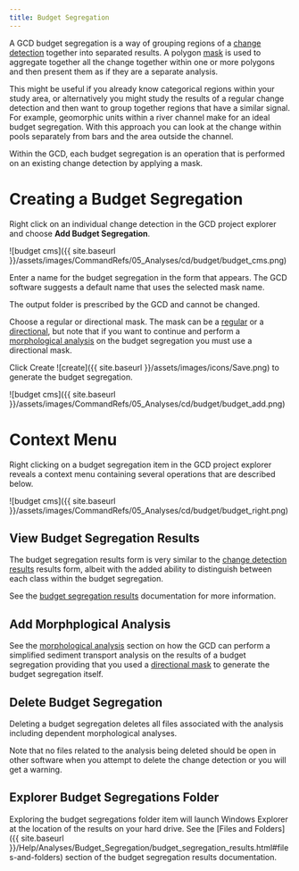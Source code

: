 ```yaml
---
title: Budget Segregation
---
```


A GCD budget segregation is a way of grouping regions of a [change detection]({{site.baseurl}}/Help/Analyses/Change_Detection/change-detection.html) together into separated results. A polygon [mask]({{site.baseurl}}/Help/Inputs/Masks/regular-masks.html) is used to aggregate together all the change together within one or more polygons and then present them as if they are a separate analysis.

This might be useful if you already know categorical regions within your study area, or alternatively you might study the results of a regular change detection and then want to group together regions that have a similar signal. For example, geomorphic units within a river channel make for an ideal budget segregation. With this approach you can look at the change within pools separately from bars and the area outside the channel.

Within the GCD, each budget segregation is an operation that is performed on an existing change detection by applying a mask. 

# Creating a Budget Segregation

Right click on an individual change detection in the GCD project explorer and choose **Add Budget Segregation**.

![budget cms]({{ site.baseurl }}/assets/images/CommandRefs/05_Analyses/cd/budget/budget_cms.png)

Enter a name for the budget segregation in the form that appears. The GCD software suggests a default name that uses the selected mask name. 

The output folder is prescribed by the GCD and cannot be changed.

Choose a regular or directional mask. The mask can be a [regular]({{site.baseurl}}/Help/Inputs/Masks/regular-masks.html) or a [directional]({{site.baseurl}}/Help/Inputs/Masks/directional-masks.html), but note that if you want to continue and perform a [morphological analysis]({{site.baseurl}}/Help/Analyses/Change_Detection/morphological.html) on the budget segregation you must use a directional mask.

Click Create ![create]({{ site.baseurl }}/assets/images/icons/Save.png) to generate the budget segregation.

![budget cms]({{ site.baseurl }}/assets/images/CommandRefs/05_Analyses/cd/budget/budget_add.png)

# Context Menu

Right clicking on a budget segregation item in the GCD project explorer reveals a context menu containing several operations that are described below.

![budget cms]({{ site.baseurl }}/assets/images/CommandRefs/05_Analyses/cd/budget/budget_right.png)

## View Budget Segregation Results

The budget segregation results form is very similar to the [change detection results]({{site.baseurl}}/Help/Analyses/Change_Detection/change-detection-results.html) results form, albeit with the added ability to distinguish between each class within the budget segregation. 

See the [budget segregation results]({{site.baseurl}}/Help/Inputs/Masks/directional-masks.html) documentation for more information.

## Add Morphplogical Analysis

See the [morphological analysis]({{site.baseurl}}/Help/Analyses/Change_Detection/morphological.html) section on how the GCD can perform a simplified sediment transport analysis on the results of a budget segregation providing that you used a [directional mask]({{site.baseurl}}/Help/Inputs/Masks/directional-masks.html) to generate the budget segregation itself.

## Delete Budget Segregation

Deleting a budget segregation deletes all files associated with the analysis including dependent morphological analyses.

Note that no files related to the analysis being deleted should be open in other software when you attempt to delete the change detection or you will get a warning.

## Explorer Budget Segregations Folder

Exploring the budget segregations folder item will launch Windows Explorer at the location of the results on your hard drive. See the [Files and Folders]({{ site.baseurl }}/Help/Analyses/Budget_Segregation/budget_segregation_results.html#files-and-folders) section of the budget segregation results documentation.
